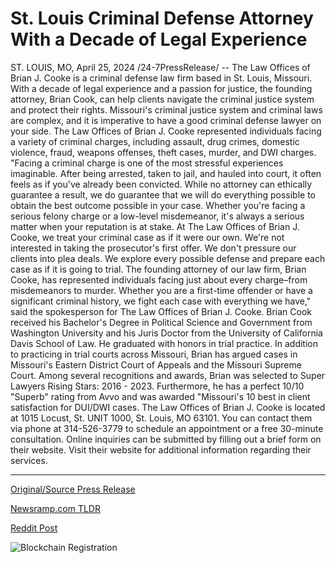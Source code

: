 # St. Louis Criminal Defense Attorney With a Decade of Legal Experience

ST. LOUIS, MO, April 25, 2024 /24-7PressRelease/ -- The Law Offices of Brian J. Cooke is a criminal defense law firm based in St. Louis, Missouri. With a decade of legal experience and a passion for justice, the founding attorney, Brian Cook, can help clients navigate the criminal justice system and protect their rights.  Missouri's criminal justice system and criminal laws are complex, and it is imperative to have a good criminal defense lawyer on your side. The Law Offices of Brian J. Cooke represented individuals facing a variety of criminal charges, including assault, drug crimes, domestic violence, fraud, weapons offenses, theft cases, murder, and DWI charges.   "Facing a criminal charge is one of the most stressful experiences imaginable. After being arrested, taken to jail, and hauled into court, it often feels as if you've already been convicted. While no attorney can ethically guarantee a result, we do guarantee that we will do everything possible to obtain the best outcome possible in your case. Whether you're facing a serious felony charge or a low-level misdemeanor, it's always a serious matter when your reputation is at stake. At The Law Offices of Brian J. Cooke, we treat your criminal case as if it were our own. We're not interested in taking the prosecutor's first offer. We don't pressure our clients into plea deals. We explore every possible defense and prepare each case as if it is going to trial. The founding attorney of our law firm, Brian Cooke, has represented individuals facing just about every charge–from misdemeanors to murder. Whether you are a first-time offender or have a significant criminal history, we fight each case with everything we have," said the spokesperson for The Law Offices of Brian J. Cooke.  Brian Cook received his Bachelor's Degree in Political Science and Government from Washington University and his Juris Doctor from the University of California Davis School of Law. He graduated with honors in trial practice.  In addition to practicing in trial courts across Missouri, Brian has argued cases in Missouri's Eastern District Court of Appeals and the Missouri Supreme Court.  Among several recognitions and awards, Brian was selected to Super Lawyers Rising Stars: 2016 - 2023. Furthermore, he has a perfect 10/10 "Superb" rating from Avvo and was awarded "Missouri's 10 best in client satisfaction for DUI/DWI cases.  The Law Offices of Brian J. Cooke is located at 1015 Locust, St. UNIT 1000, St. Louis, MO 63101. You can contact them via phone at 314-526-3779 to schedule an appointment or a free 30-minute consultation. Online inquiries can be submitted by filling out a brief form on their website. Visit their website for additional information regarding their services. 

---

[Original/Source Press Release](https://www.24-7pressrelease.com/press-release/510308/st-louis-criminal-defense-attorney-with-a-decade-of-legal-experience)
                    

[Newsramp.com TLDR](None) 



[Reddit Post](https://www.reddit.com/r/newsramp/comments/1cgfmhz/experienced_criminal_defense_firm_in_st_louis/) 



![Blockchain Registration](https://cdn.newsramp.app/24-7PressRelease/qrcode/244/25/evenha63.webp)